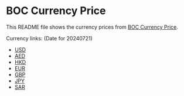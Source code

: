 # BOC Currency Price

This README file shows the currency prices from [BOC Currency Price](https://www.boc.cn/sourcedb/whpj/).

Currency links: (Date for 20240721)

- [USD](https://bocurrencyprice.techina.science/BOC_CURRENCY_PRICE/USD/20240721.json)
- [AED](https://bocurrencyprice.techina.science/BOC_CURRENCY_PRICE/AED/20240721.json)
- [HKD](https://bocurrencyprice.techina.science/BOC_CURRENCY_PRICE/HKD/20240721.json)
- [EUR](https://bocurrencyprice.techina.science/BOC_CURRENCY_PRICE/EUR/20240721.json)
- [GBP](https://bocurrencyprice.techina.science/BOC_CURRENCY_PRICE/GBP/20240721.json)
- [JPY](https://bocurrencyprice.techina.science/BOC_CURRENCY_PRICE/JPY/20240721.json)
- [SAR](https://bocurrencyprice.techina.science/BOC_CURRENCY_PRICE/SAR/20240721.json)
